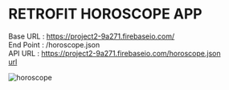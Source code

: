 # **RETROFIT HOROSCOPE APP**

Base URL : https://project2-9a271.firebaseio.com/  
End Point : /horoscope.json  
API URL : https://project2-9a271.firebaseio.com/horoscope.json  
[url]("https://project2-9a271.firebaseio.com/horoscope.json")  


![horoscope](https://media.giphy.com/media/Xc4jN7wuJvujEdqq42/giphy.gif)

